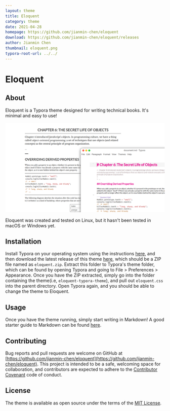 ```yaml
---
layout: theme
title: Eloquent
category: theme
date: 2021-04-28
homepage: https://github.com/jianmin-chen/eloquent
download: https://github.com/jianmin-chen/eloquent/releases
author: Jianmin Chen
thumbnail: eloquent.png
typora-root-url: ../../
---
```


# Eloquent

## About
Eloquent is a Typora theme designed for writing technical books. It's minimal and easy to use!

![Thumbnail](/media/theme/eloquent/thumbnail.png)

Eloquent was created and tested on Linux, but it hasn't been tested in macOS or Windows yet.

## Installation
Install Typora on your operating system using the instructions [here](https://typora.io/), and then download the latest release of this theme [here](https://github.com/jianmin-chen/eloquent/releases), which should be a ZIP file named as `eloquent.zip`. Extract this folder to Typora's theme folder, which can be found by opening Typora and going to File > Preferences > Appearance. Once you have the ZIP extracted, simply go into the folder containing the theme(i.e, `eloquent-typora-theme`), and pull out `eloquent.css` into the parent directory. Open Typora again, and you should be able to change the theme to Eloquent.

## Usage
Once you have the theme running, simply start writing in Markdown! A good starter guide to Markdown can be found [here](https://guides.github.com/features/mastering-markdown/).

## Contributing
Bug reports and pull requests are welcome on GitHub at [https://github.com/jianmin-chen/eloquent](https://github.com/jianmin-chen/eloquent). This project is intended to be a safe, welcoming space for collaboration, and contributors are expected to adhere to the [Contributor Covenant](http://contributor-covenant.org) code of conduct.

## License
The theme is available as open source under the terms of the [MIT License](https://opensource.org/licenses/MIT).
